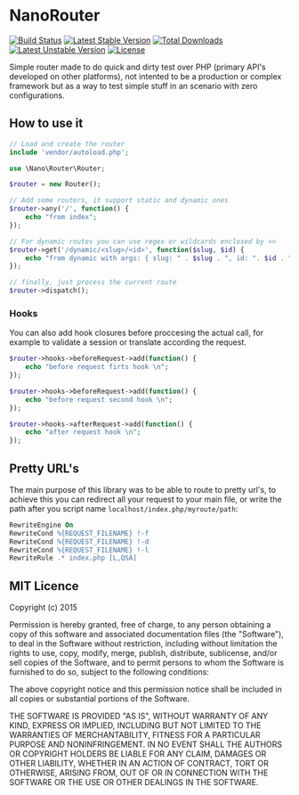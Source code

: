 NanoRouter
====
[![Build Status](https://travis-ci.org/carlosrivera/NanoRouter.svg)](https://travis-ci.org/carlosrivera/NanoRouter) [![Latest Stable Version](https://poser.pugx.org/carlosrivera/nano-router/v/stable)](https://packagist.org/packages/carlosrivera/nano-router) [![Total Downloads](https://poser.pugx.org/carlosrivera/nano-router/downloads)](https://packagist.org/packages/carlosrivera/nano-router) [![Latest Unstable Version](https://poser.pugx.org/carlosrivera/nano-router/v/unstable)](https://packagist.org/packages/carlosrivera/nano-router) [![License](https://poser.pugx.org/carlosrivera/nano-router/license)](https://packagist.org/packages/carlosrivera/nano-router)

Simple router made to do quick and dirty test over PHP (primary API's developed on other platforms), not intented to be a production or complex framework but as a way to test simple stuff in an scenario with zero configurations.

## How to use it

``` php
// Load and create the router
include 'vendor/autoload.php';

use \Nano\Router\Router;

$router = new Router();

// Add some routers, it support static and dynamic ones
$router->any('/', function() {
    echo "from index";
});

// For dynamic routes you can use regex or wildcards enclosed by <>
$router->get('/dynamic/<slug>/<id>', function($slug, $id) {
    echo "from dynamic with args: { slug: " . $slug . ", id: ". $id . "}";
});

// finally, just process the current route
$router->dispatch();
```

### Hooks
You can also add hook closures before proccesing the actual call, for example to validate a session or translate according the request.

``` php
$router->hooks->beforeRequest->add(function() {
	echo "before request firts hook \n";
});

$router->hooks->beforeRequest->add(function() {
	echo "before request second hook \n";
});

$router->hooks->afterRequest->add(function() {
	echo "after request hook \n";
});
```


## Pretty URL's 

The main purpose of this library was to be able to route to pretty url's, to achieve this you can redirect all your request to your main file, or write the path after you script name `localhost/index.php/myroute/path`:


``` apache
RewriteEngine On
RewriteCond %{REQUEST_FILENAME} !-f
RewriteCond %{REQUEST_FILENAME} !-d
RewriteCond %{REQUEST_FILENAME} !-l
RewriteRule .* index.php [L,QSA]
```


## MIT Licence

Copyright (c) 2015 

Permission is hereby granted, free of charge, to any person obtaining a copy
of this software and associated documentation files (the "Software"), to deal
in the Software without restriction, including without limitation the rights
to use, copy, modify, merge, publish, distribute, sublicense, and/or sell
copies of the Software, and to permit persons to whom the Software is
furnished to do so, subject to the following conditions:

The above copyright notice and this permission notice shall be included in
all copies or substantial portions of the Software.

THE SOFTWARE IS PROVIDED "AS IS", WITHOUT WARRANTY OF ANY KIND, EXPRESS OR
IMPLIED, INCLUDING BUT NOT LIMITED TO THE WARRANTIES OF MERCHANTABILITY,
FITNESS FOR A PARTICULAR PURPOSE AND NONINFRINGEMENT.  IN NO EVENT SHALL THE
AUTHORS OR COPYRIGHT HOLDERS BE LIABLE FOR ANY CLAIM, DAMAGES OR OTHER
LIABILITY, WHETHER IN AN ACTION OF CONTRACT, TORT OR OTHERWISE, ARISING FROM,
OUT OF OR IN CONNECTION WITH THE SOFTWARE OR THE USE OR OTHER DEALINGS IN
THE SOFTWARE.



